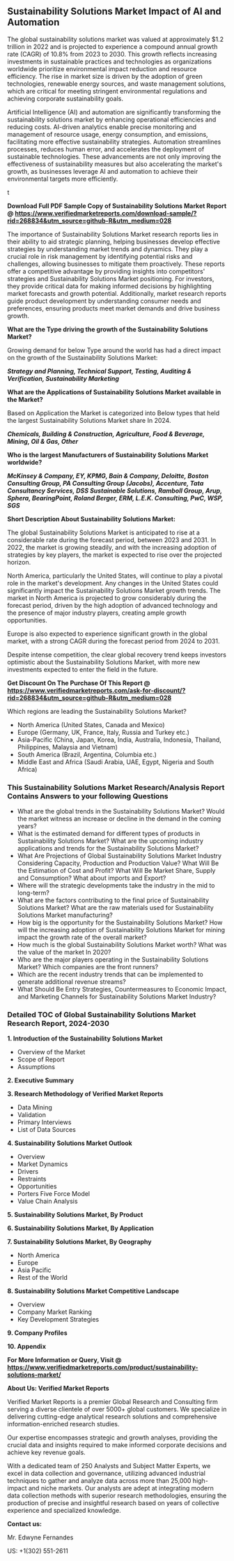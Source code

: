 <h2>Sustainability Solutions Market Impact of AI and Automation</h2><p>The global sustainability solutions market was valued at approximately $1.2 trillion in 2022 and is projected to experience a compound annual growth rate (CAGR) of 10.8% from 2023 to 2030. This growth reflects increasing investments in sustainable practices and technologies as organizations worldwide prioritize environmental impact reduction and resource efficiency. The rise in market size is driven by the adoption of green technologies, renewable energy sources, and waste management solutions, which are critical for meeting stringent environmental regulations and achieving corporate sustainability goals.</p><p>Artificial Intelligence (AI) and automation are significantly transforming the sustainability solutions market by enhancing operational efficiencies and reducing costs. AI-driven analytics enable precise monitoring and management of resource usage, energy consumption, and emissions, facilitating more effective sustainability strategies. Automation streamlines processes, reduces human error, and accelerates the deployment of sustainable technologies. These advancements are not only improving the effectiveness of sustainability measures but also accelerating the market's growth, as businesses leverage AI and automation to achieve their environmental targets more efficiently.</p>t</p><p id="" class=""><strong>Download Full PDF Sample Copy of Sustainability Solutions Market Report @ <a href="https://www.verifiedmarketreports.com/download-sample/?rid=268834&utm_source=github-R&utm_medium=028" target="_blank">https://www.verifiedmarketreports.com/download-sample/?rid=268834&utm_source=github-R&utm_medium=028</a></strong></p><p>The importance of&nbsp;Sustainability Solutions Market research reports lies in their ability to aid strategic planning, helping businesses develop effective strategies by understanding market trends and dynamics. They play a crucial role in risk management by identifying potential risks and challenges, allowing businesses to mitigate them proactively. These reports offer a competitive advantage by providing insights into competitors' strategies and Sustainability Solutions Market positioning. For investors, they provide critical data for making informed decisions by highlighting market forecasts and growth potential. Additionally, market research reports guide product development by understanding consumer needs and preferences, ensuring products meet market demands and drive business growth.</p><p><strong>What are the&nbsp;Type driving the growth of the Sustainability Solutions Market?</strong></p><p id="" class="">Growing demand for below Type around the world has had a direct impact on the growth of the Sustainability Solutions Market:</p><em><strong>Strategy and Planning, Technical Support, Testing, Auditing & Verification, Sustainability Marketing</strong></em></p><strong>What are the&nbsp;Applications&nbsp;of Sustainability Solutions Market available in the Market?</strong></p><p id="" class="">Based on Application the Market is categorized into Below types that held the largest Sustainability Solutions Market share In 2024.</p><em><strong>Chemicals, Building & Construction, Agriculture, Food & Beverage, Mining, Oil & Gas, Other</strong></em></p><strong>Who is the largest Manufacturers of Sustainability Solutions Market worldwide?</strong></p><p><em><strong>McKinsey & Company, EY, KPMG, Bain & Company, Deloitte, Boston Consulting Group, PA Consulting Group (Jacobs), Accenture, Tata Consultancy Services, DSS Sustainable Solutions, Ramboll Group, Arup, Sphera, BearingPoint, Roland Berger, ERM, L.E.K. Consulting, PwC, WSP, SGS</strong></em></p><p id="" class=""><strong>Short Description About Sustainability Solutions Market:</strong></p><p>The global Sustainability Solutions Market is anticipated to rise at a considerable rate during the forecast period, between 2023 and 2031. In 2022, the market is growing steadily, and with the increasing adoption of strategies by key players, the market is expected to rise over the projected horizon.</p><p>North America, particularly the United States, will continue to play a pivotal role in the market's development. Any changes in the United States could significantly impact the Sustainability Solutions Market growth trends. The market in North America is projected to grow considerably during the forecast period, driven by the high adoption of advanced technology and the presence of major industry players, creating ample growth opportunities.</p><p>Europe is also expected to experience significant growth in the global market, with a strong CAGR during the forecast period from 2024 to 2031.</p><p>Despite intense competition, the clear global recovery trend keeps investors optimistic about the Sustainability Solutions Market, with more new investments expected to enter the field in the future.</p><p id="" class=""><strong>Get Discount On The Purchase Of This Report @ <a href="https://www.verifiedmarketreports.com/ask-for-discount/?rid=268834&utm_source=github-R&utm_medium=028" target="_blank">https://www.verifiedmarketreports.com/ask-for-discount/?rid=268834&utm_source=github-R&utm_medium=028</a></strong></p>Which regions are leading the Sustainability Solutions Market?</p><ul><li>North America (United States, Canada and Mexico)</li><li>Europe (Germany, UK, France, Italy, Russia and Turkey etc.)</li><li>Asia-Pacific (China, Japan, Korea, India, Australia, Indonesia, Thailand, Philippines, Malaysia and Vietnam)</li><li>South America (Brazil, Argentina, Columbia etc.)</li><li>Middle East and Africa (Saudi Arabia, UAE, Egypt, Nigeria and South Africa)</li></ul><h3 id="" class="">This Sustainability Solutions Market Research/Analysis Report Contains Answers to your following Questions</h3><ul><li>What are the global trends in the Sustainability Solutions Market? Would the market witness an increase or decline in the demand in the coming years?</li><li>What is the estimated demand for different types of products in Sustainability Solutions Market? What are the upcoming industry applications and trends for the Sustainability Solutions Market?</li><li>What Are Projections of Global Sustainability Solutions Market Industry Considering Capacity, Production and Production Value? What Will Be the Estimation of Cost and Profit? What Will Be Market Share, Supply and Consumption? What about imports and Export?</li><li>Where will the strategic developments take the industry in the mid to long-term?</li><li>What are the factors contributing to the final price of Sustainability Solutions Market? What are the raw materials used for Sustainability Solutions Market manufacturing?</li><li>How big is the opportunity for the Sustainability Solutions Market? How will the increasing adoption of Sustainability Solutions Market for mining impact the growth rate of the overall market?</li><li>How much is the global Sustainability Solutions Market worth? What was the value of the market In 2020?</li><li>Who are the major players operating in the Sustainability Solutions Market? Which companies are the front runners?</li><li>Which are the recent industry trends that can be implemented to generate additional revenue streams?</li><li>What Should Be Entry Strategies, Countermeasures to Economic Impact, and Marketing Channels for Sustainability Solutions Market Industry?</li></ul><h3 id="" class="">Detailed TOC of Global Sustainability Solutions Market Research Report, 2024-2030</h3><p id="" class=""><strong>1. Introduction of the Sustainability Solutions Market</strong></p><ul><li>Overview of the Market</li><li>Scope of Report</li><li>Assumptions</li></ul><p id="" class=""><strong>2. Executive Summary</strong></p><p id="" class=""><strong>3. Research Methodology of Verified Market Reports</strong></p><ul><li>Data Mining</li><li>Validation</li><li>Primary Interviews</li><li>List of Data Sources</li></ul><p id="" class=""><strong>4. Sustainability Solutions Market Outlook</strong></p><ul><li>Overview</li><li>Market Dynamics</li><li>Drivers</li><li>Restraints</li><li>Opportunities</li><li>Porters Five Force Model</li><li>Value Chain Analysis</li></ul><p id="" class=""><strong>5. Sustainability Solutions Market, By Product</strong></p><p id="" class=""><strong>6. Sustainability Solutions Market, By Application</strong></p><p id="" class=""><strong>7. Sustainability Solutions Market, By Geography</strong></p><ul><li>North America</li><li>Europe</li><li>Asia Pacific</li><li>Rest of the World</li></ul><p id="" class=""><strong>8. Sustainability Solutions Market Competitive Landscape</strong></p><ul><li>Overview</li><li>Company Market Ranking</li><li>Key Development Strategies</li></ul><p id="" class=""><strong>9. Company Profiles</strong></p><p id="" class=""><strong>10. Appendix</strong></p><p id="" class=""><strong>For More Information or Query, Visit @ <a href="https://www.verifiedmarketreports.com/product/sustainability-solutions-market/" target="_blank">https://www.verifiedmarketreports.com/product/sustainability-solutions-market/</a></strong></p><p id="" class=""><strong>About Us: Verified Market Reports</strong></p><p id="" class="">Verified Market Reports is a premier Global Research and Consulting firm serving a diverse clientele of over 5000+ global customers. We specialize in delivering cutting-edge analytical research solutions and comprehensive information-enriched research studies.</p><p id="" class="">Our expertise encompasses strategic and growth analyses, providing the crucial data and insights required to make informed corporate decisions and achieve key revenue goals.</p><p id="" class="">With a dedicated team of 250 Analysts and Subject Matter Experts, we excel in data collection and governance, utilizing advanced industrial techniques to gather and analyze data across more than 25,000 high-impact and niche markets. Our analysts are adept at integrating modern data collection methods with superior research methodologies, ensuring the production of precise and insightful research based on years of collective experience and specialized knowledge.</p><p id="" class=""><strong>Contact us:</strong></p><p id="" class="">Mr. Edwyne Fernandes</p><p id="" class="">US: +1(302) 551-2611</p>